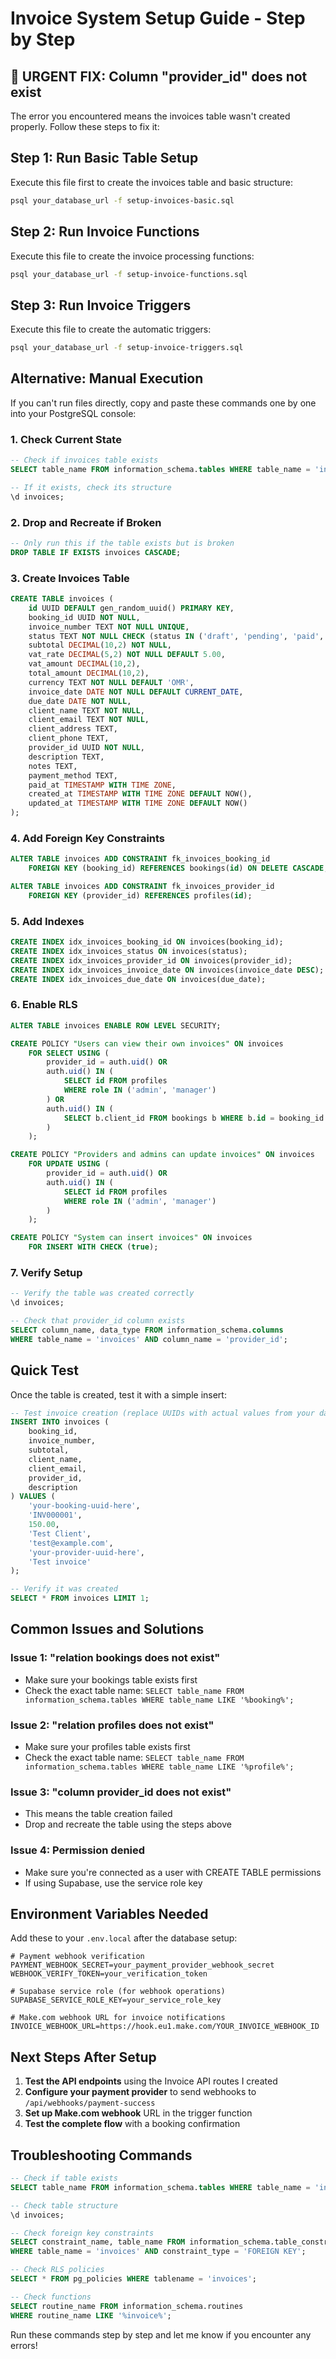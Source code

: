 # Invoice System Setup Guide - Step by Step

## 🚨 **URGENT FIX: Column "provider_id" does not exist**

The error you encountered means the invoices table wasn't created properly. Follow these steps to fix it:

## Step 1: Run Basic Table Setup
Execute this file first to create the invoices table and basic structure:
```bash
psql your_database_url -f setup-invoices-basic.sql
```

## Step 2: Run Invoice Functions
Execute this file to create the invoice processing functions:
```bash
psql your_database_url -f setup-invoice-functions.sql
```

## Step 3: Run Invoice Triggers
Execute this file to create the automatic triggers:
```bash
psql your_database_url -f setup-invoice-triggers.sql
```

## Alternative: Manual Execution

If you can't run files directly, copy and paste these commands one by one into your PostgreSQL console:

### 1. Check Current State
```sql
-- Check if invoices table exists
SELECT table_name FROM information_schema.tables WHERE table_name = 'invoices';

-- If it exists, check its structure
\d invoices;
```

### 2. Drop and Recreate if Broken
```sql
-- Only run this if the table exists but is broken
DROP TABLE IF EXISTS invoices CASCADE;
```

### 3. Create Invoices Table
```sql
CREATE TABLE invoices (
    id UUID DEFAULT gen_random_uuid() PRIMARY KEY,
    booking_id UUID NOT NULL,
    invoice_number TEXT NOT NULL UNIQUE,
    status TEXT NOT NULL CHECK (status IN ('draft', 'pending', 'paid', 'overdue', 'cancelled')) DEFAULT 'draft',
    subtotal DECIMAL(10,2) NOT NULL,
    vat_rate DECIMAL(5,2) NOT NULL DEFAULT 5.00,
    vat_amount DECIMAL(10,2),
    total_amount DECIMAL(10,2),
    currency TEXT NOT NULL DEFAULT 'OMR',
    invoice_date DATE NOT NULL DEFAULT CURRENT_DATE,
    due_date DATE NOT NULL,
    client_name TEXT NOT NULL,
    client_email TEXT NOT NULL,
    client_address TEXT,
    client_phone TEXT,
    provider_id UUID NOT NULL,
    description TEXT,
    notes TEXT,
    payment_method TEXT,
    paid_at TIMESTAMP WITH TIME ZONE,
    created_at TIMESTAMP WITH TIME ZONE DEFAULT NOW(),
    updated_at TIMESTAMP WITH TIME ZONE DEFAULT NOW()
);
```

### 4. Add Foreign Key Constraints
```sql
ALTER TABLE invoices ADD CONSTRAINT fk_invoices_booking_id 
    FOREIGN KEY (booking_id) REFERENCES bookings(id) ON DELETE CASCADE;

ALTER TABLE invoices ADD CONSTRAINT fk_invoices_provider_id 
    FOREIGN KEY (provider_id) REFERENCES profiles(id);
```

### 5. Add Indexes
```sql
CREATE INDEX idx_invoices_booking_id ON invoices(booking_id);
CREATE INDEX idx_invoices_status ON invoices(status);
CREATE INDEX idx_invoices_provider_id ON invoices(provider_id);
CREATE INDEX idx_invoices_invoice_date ON invoices(invoice_date DESC);
CREATE INDEX idx_invoices_due_date ON invoices(due_date);
```

### 6. Enable RLS
```sql
ALTER TABLE invoices ENABLE ROW LEVEL SECURITY;

CREATE POLICY "Users can view their own invoices" ON invoices
    FOR SELECT USING (
        provider_id = auth.uid() OR
        auth.uid() IN (
            SELECT id FROM profiles 
            WHERE role IN ('admin', 'manager')
        ) OR
        auth.uid() IN (
            SELECT b.client_id FROM bookings b WHERE b.id = booking_id
        )
    );

CREATE POLICY "Providers and admins can update invoices" ON invoices
    FOR UPDATE USING (
        provider_id = auth.uid() OR
        auth.uid() IN (
            SELECT id FROM profiles 
            WHERE role IN ('admin', 'manager')
        )
    );

CREATE POLICY "System can insert invoices" ON invoices
    FOR INSERT WITH CHECK (true);
```

### 7. Verify Setup
```sql
-- Verify the table was created correctly
\d invoices;

-- Check that provider_id column exists
SELECT column_name, data_type FROM information_schema.columns 
WHERE table_name = 'invoices' AND column_name = 'provider_id';
```

## Quick Test

Once the table is created, test it with a simple insert:

```sql
-- Test invoice creation (replace UUIDs with actual values from your database)
INSERT INTO invoices (
    booking_id,
    invoice_number,
    subtotal,
    client_name,
    client_email,
    provider_id,
    description
) VALUES (
    'your-booking-uuid-here',
    'INV000001',
    150.00,
    'Test Client',
    'test@example.com',
    'your-provider-uuid-here',
    'Test invoice'
);

-- Verify it was created
SELECT * FROM invoices LIMIT 1;
```

## Common Issues and Solutions

### Issue 1: "relation bookings does not exist"
- Make sure your bookings table exists first
- Check the exact table name: `SELECT table_name FROM information_schema.tables WHERE table_name LIKE '%booking%';`

### Issue 2: "relation profiles does not exist"
- Make sure your profiles table exists first
- Check the exact table name: `SELECT table_name FROM information_schema.tables WHERE table_name LIKE '%profile%';`

### Issue 3: "column provider_id does not exist"
- This means the table creation failed
- Drop and recreate the table using the steps above

### Issue 4: Permission denied
- Make sure you're connected as a user with CREATE TABLE permissions
- If using Supabase, use the service role key

## Environment Variables Needed

Add these to your `.env.local` after the database setup:

```env
# Payment webhook verification
PAYMENT_WEBHOOK_SECRET=your_payment_provider_webhook_secret
WEBHOOK_VERIFY_TOKEN=your_verification_token

# Supabase service role (for webhook operations)
SUPABASE_SERVICE_ROLE_KEY=your_service_role_key

# Make.com webhook URL for invoice notifications
INVOICE_WEBHOOK_URL=https://hook.eu1.make.com/YOUR_INVOICE_WEBHOOK_ID
```

## Next Steps After Setup

1. **Test the API endpoints** using the Invoice API routes I created
2. **Configure your payment provider** to send webhooks to `/api/webhooks/payment-success`
3. **Set up Make.com webhook** URL in the trigger function
4. **Test the complete flow** with a booking confirmation

## Troubleshooting Commands

```sql
-- Check if table exists
SELECT table_name FROM information_schema.tables WHERE table_name = 'invoices';

-- Check table structure
\d invoices;

-- Check foreign key constraints
SELECT constraint_name, table_name FROM information_schema.table_constraints 
WHERE table_name = 'invoices' AND constraint_type = 'FOREIGN KEY';

-- Check RLS policies
SELECT * FROM pg_policies WHERE tablename = 'invoices';

-- Check functions
SELECT routine_name FROM information_schema.routines 
WHERE routine_name LIKE '%invoice%';
```

Run these commands step by step and let me know if you encounter any errors!
